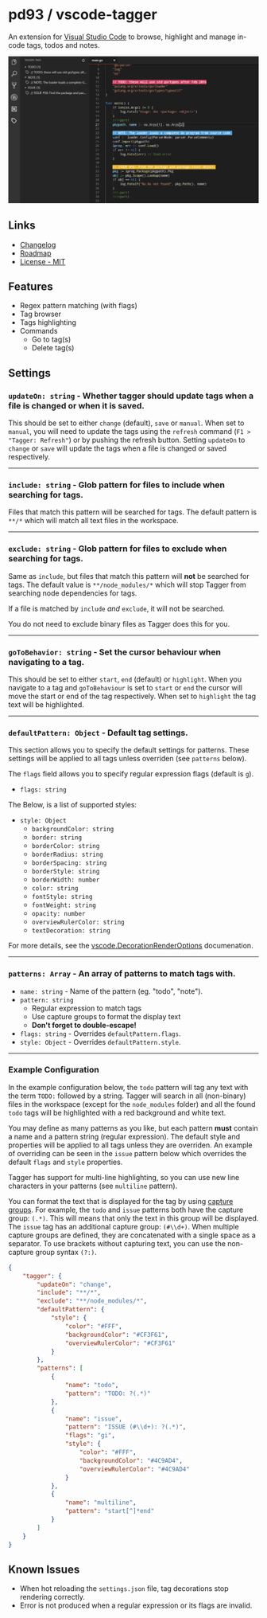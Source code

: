 # pd93 / vscode-tagger

An extension for [Visual Studio Code](https://code.visualstudio.com) to browse, highlight and manage in-code tags, todos and notes.

![screenshot](./res/screenshot.png)

## Links

- [Changelog](./CHANGELOG.md)
- [Roadmap](./ROADMAP.md)
- [License - MIT](./LICENSE)

## Features

- Regex pattern matching (with flags)
- Tag browser
- Tags highlighting
- Commands
  - Go to tag(s)
  - Delete tag(s)

## Settings

### `updateOn: string` - Whether tagger should update tags when a file is changed or when it is saved.

This should be set to either `change` (default), `save` or `manual`. When set to `manual`, you will need to update the tags using the `refresh` command (`F1 > "Tagger: Refresh"`) or by pushing the refresh button. Setting `updateOn` to `change` or `save` will update the tags when a file is changed or saved respectively.

---

### `include: string` - Glob pattern for files to include when searching for tags.

Files that match this pattern will be searched for tags. The default pattern is `**/*` which will match all text files in the workspace.

---

### `exclude: string` - Glob pattern for files to exclude when searching for tags.

Same as `include`, but files that match this pattern will **not** be searched for tags. The default value is `**/node_modules/*` which will stop Tagger from searching node dependencies for tags.

If a file is matched by `include` *and* `exclude`, it will not be searched. 

You do not need to exclude binary files as Tagger does this for you.

---

### `goToBehavior: string` - Set the cursor behaviour when navigating to a tag.

This should be set to either `start`, `end` (default) or `highlight`. When you navigate to a tag and `goToBehaviour` is set to `start` or `end` the cursor will move the start or end of the tag respectively. When set to `highlight` the tag text will be highlighted.

---

### `defaultPattern: Object` - Default tag settings.

This section allows you to specify the default settings for patterns. These settings will be applied to all tags unless overriden (see `patterns` below).

The `flags` field allows you to specify regular expression flags (default is `g`).

- `flags: string`

The  Below, is a list of supported styles:

- `style: Object`
  - `backgroundColor: string`
  - `border: string`
  - `borderColor: string`
  - `borderRadius: string`
  - `borderSpacing: string`
  - `borderStyle: string`
  - `borderWidth: number`
  - `color: string`
  - `fontStyle: string`
  - `fontWeight: string`
  - `opacity: number`
  - `overviewRulerColor: string`
  - `textDecoration: string`

For more details, see the [vscode.DecorationRenderOptions](https://code.visualstudio.com/docs/extensionAPI/vscode-api#DecorationRenderOptions) documenation.

---

### `patterns: Array` - An array of patterns to match tags with.

- `name: string` - Name of the pattern (eg. "todo", "note").
- `pattern: string`
  - Regular expression to match tags
  - Use capture groups to format the display text
  - **Don't forget to double-escape!**
- `flags: string` - Overrides `defaultPattern.flags`.
- `style: Object` - Overrides `defaultPattern.style`.

---

### Example Configuration

In the example configuration below, the `todo` pattern will tag any text with the term `TODO:` followed by a string. Tagger will search in all (non-binary) files in the workspace (except for the `node_modules` folder) and all the found `todo` tags will be highlighted with a red background and white text.

You may define as many patterns as you like, but each pattern **must** contain a name and a pattern string (regular expression). The default style and properties will be applied to all tags unless they are overriden. An example of overriding can be seen in the `issue` pattern below which overrides the default `flags` and `style` properties.

Tagger has support for multi-line highlighting, so you can use new line characters in your patterns (see `multiline` pattern).

You can format the text that is displayed for the tag by using [capture groups](). For example, the `todo` and `issue` patterns both have the capture group: `(.*)`. This will means that only the text in this group will be displayed. The `issue` tag has an additional capture group: `(#\\d+)`. When multiple capture groups are defined, they are concatenated with a single space as a separator. To use brackets without capturing text, you can use the non-capture group syntax `(?:)`.

```json
{
    "tagger": {
        "updateOn": "change",
        "include": "**/*",
        "exclude": "**/node_modules/*",
        "defaultPattern": {
            "style": {
                "color": "#FFF",
                "backgroundColor": "#CF3F61",
                "overviewRulerColor": "#CF3F61"
            }
        },
        "patterns": [
            {   
                "name": "todo",
                "pattern": "TODO: ?(.*)"
            },
            {   
                "name": "issue",
                "pattern": "ISSUE (#\\d+): ?(.*)",
                "flags": "gi",
                "style": {
                    "color": "#FFF",
                    "backgroundColor": "#4C9AD4",
                    "overviewRulerColor": "#4C9AD4"
                }
            },
            {
                "name": "multiline",
                "pattern": "start[^]*end"
            }
        ]
    }
}
```

## Known Issues

- When hot reloading the `settings.json` file, tag decorations stop rendering correctly.
- Error is not produced when a regular expression or its flags are invalid.